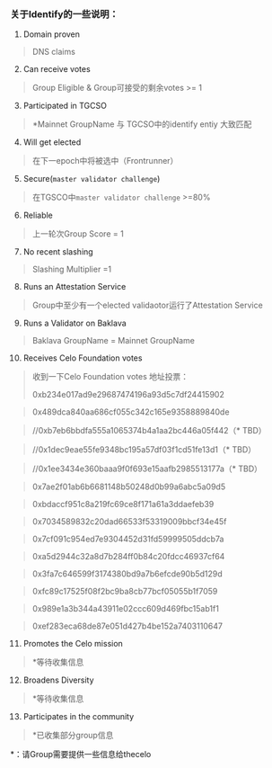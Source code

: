 ### 关于Identify的一些说明：

1. Domain proven
> DNS claims

2. Can receive votes
> Group Eligible & Group可接受的剩余votes >= 1 

3. Participated in TGCSO
> *Mainnet GroupName 与 TGCSO中的identify entiy 大致匹配

4. Will get elected
> 在下一epoch中将被选中（Frontrunner）

5. Secure(`master validator challenge`)
> 在TGSCO中`master validator challenge` >=80%

6. Reliable
> 上一轮次Group Score = 1

7. No recent slashing
> Slashing Multiplier =1

8. Runs an Attestation Service
> Group中至少有一个elected validaotor运行了Attestation Service

9. Runs a Validator on Baklava
> Baklava GroupName = Mainnet GroupName

10. Receives Celo Foundation votes
> 收到一下Celo Foundation votes 地址投票：
> 
>   0xb234e017ad9e29687474196a93d5c7df24415902

>   0x489dca840aa686cf055c342c165e9358889840de

>   //0xb7eb6bbdfa555a1065374b4a1aa2bc446a05f442（* TBD）

>   //0x1dec9eae55fe9348bc195a57df03f1cd51fe13d1（* TBD）

>   //0x1ee3434e360baaa9f0f693e15aafb2985513177a（* TBD）

>   0x7ae2f01ab6b6681148b50248d0b99a6abc5a09d5

>   0xbdaccf951c8a219fc69ce8f171a61a3ddaefeb39

>   0x7034589832c20dad66533f53319009bbcf34e45f

>   0x7cf091c954ed7e9304452d31fd59999505ddcb7a

>   0xa5d2944c32a8d7b284ff0b84c20fdcc46937cf64

>   0x3fa7c646599f3174380bd9a7b6efcde90b5d129d

>   0xfc89c17525f08f2bc9ba8cb77bcf05055b1f7059

>   0x989e1a3b344a43911e02ccc609d469fbc15ab1f1

>   0xef283eca68de87e051d427b4be152a7403110647
  
11. Promotes the Celo mission
> *等待收集信息

12. Broadens Diversity
> *等待收集信息

13. Participates in the community
> *已收集部分group信息

*：请Group需要提供一些信息给thecelo
